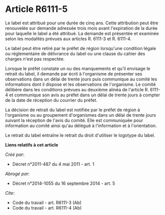 # Article R6111-5

Le label est attribué pour une durée de cinq ans. Cette attribution peut être renouvelée sur demande adressée trois mois
avant l'expiration de la durée pour laquelle le label a été attribué. La demande est présentée et examinée selon les
modalités prévues aux articles R. 6111-3 et R. 6111-4. 

Le label peut être retiré par le préfet de région lorsqu'une condition légale ou réglementaire de délivrance du label ou une
clause du cahier des charges n'est pas respectée. 

Lorsque le préfet constate un ou des manquements et qu'il envisage le retrait du label, il demande par écrit à l'organisme de
présenter ses observations dans un délai de trente jours puis communique au comité les informations dont il dispose et les
observations de l'organisme. Le comité délibère dans les conditions prévues au deuxième alinéa de l'article R. 6111-4 et
communique son avis au préfet dans un délai de trente jours à compter de la date de réception du courrier du préfet. 

La décision de retrait du label est notifiée par le préfet de région à l'organisme ou au groupement d'organismes dans un
délai de trente jours suivant la réception de l'avis du comité. Elle est communiquée pour information au comité ainsi qu'au
délégué à l'information et à l'orientation. 

Le retrait du label entraîne le retrait du droit d'utiliser le logotype du label.

**Liens relatifs à cet article**

_Créé par_:

  - Décret n°2011-487 du 4 mai 2011 - art. 1

_Abrogé par_:

  - Décret n°2014-1055 du 16 septembre 2014 - art. 5

_Cite_:

  - Code du travail - art. R6111-3 (Ab)
  - Code du travail - art. R6111-4 (Ab)
